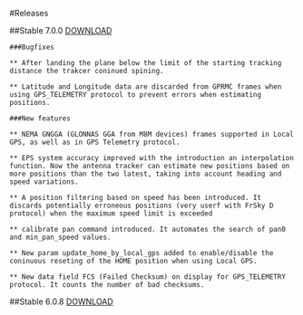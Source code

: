 #Releases

##Stable 7.0.0 [DOWNLOAD](https://github.com/raul-ortega/u360gts/blob/master/releases/amv-open360tracker_NAZE-7.0.0.zip)

    ###Bugfixes
	
	** After landing the plane below the limit of the starting tracking distance the trakcer coninued spining.
	
	** Latitude and Longitude data are discarded from GPRMC frames when using GPS_TELEMETRY protocol to prevent errors when estimating positions.
	
	###New features
	
    ** NEMA GNGGA (GLONNAS GGA from M8M devices) frames supported in Local GPS, as well as in GPS Telemetry protocol.
	
	** EPS system accuracy improved with the introduction an interpolation function. Now the antenna tracker can estimate new positions based on more positions than the two latest, taking into account heading and speed variations.
	
    ** A position filtering based on speed has been introduced. It discards potentially erroneous positions (very userf with FrSky D protocol) when the maximum speed limit is exceeded
	
    ** calibrate pan command introduced. It automates the search of pan0 and min_pan_speed values.

	** New param update_home_by_local_gps added to enable/disable the coninuous reseting of the HOME position when using Local GPS.
	
	** New data field FCS (Failed Checksum) on display for GPS_TELEMETRY protocol. It counts the number of bad checksums.

##Stable 6.0.8 [DOWNLOAD](https://github.com/raul-ortega/u360gts/blob/master/releases/amv-open360tracker_NAZE-6.0.8.zip)